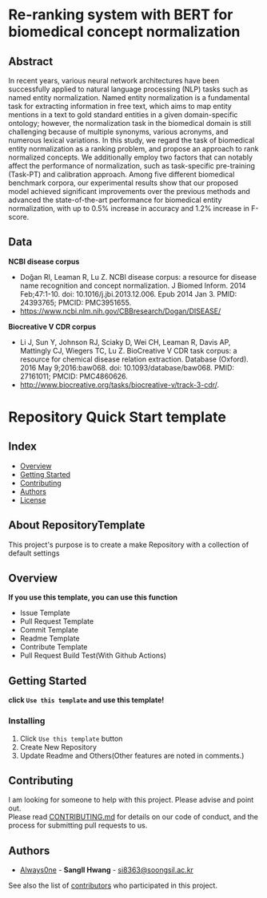 # Re-ranking system with BERT for biomedical concept normalization

## Abstract
In recent years, various neural network architectures have been successfully applied to natural language processing (NLP) tasks such as named entity normalization.
Named entity normalization is a fundamental task for extracting information in free text, which aims to map entity mentions in a text to gold standard entities in a given domain-specific ontology; however, the normalization task in the biomedical domain is still challenging 
because of multiple synonyms, various acronyms, and numerous lexical variations.
In this study, we regard the task of biomedical entity normalization as a ranking problem, and propose an approach to rank normalized concepts. We additionally employ two factors that can notably affect the performance of normalization, such as task-specific pre-training (Task-PT) and calibration approach. 
Among five different biomedical benchmark corpora, our experimental results show that our proposed model achieved significant improvements over the previous methods and advanced the state-of-the-art performance for biomedical entity normalization, with up to 0.5\% increase in accuracy and 1.2\% increase in F-score.


## Data
**NCBI disease corpus**
- Doğan RI, Leaman R, Lu Z. NCBI disease corpus: a resource for disease name recognition and concept normalization. J Biomed Inform. 2014 Feb;47:1-10. doi: 10.1016/j.jbi.2013.12.006. Epub 2014 Jan 3. PMID: 24393765; PMCID: PMC3951655.
- https://www.ncbi.nlm.nih.gov/CBBresearch/Dogan/DISEASE/

**Biocreative V CDR corpus**
- Li J, Sun Y, Johnson RJ, Sciaky D, Wei CH, Leaman R, Davis AP, Mattingly CJ, Wiegers TC, Lu Z. BioCreative V CDR task corpus: a resource for chemical disease relation extraction. Database (Oxford). 2016 May 9;2016:baw068. doi: 10.1093/database/baw068. PMID: 27161011; PMCID: PMC4860626.
- http://www.biocreative.org/tasks/biocreative-v/track-3-cdr/.








# Repository Quick Start template
## Index
  - [Overview](#overview) 
  - [Getting Started](#getting-started)
  - [Contributing](#contributing)
  - [Authors](#authors)
  - [License](#license)
<!--  Other options to write Readme
  - [Deployment](#deployment)
  - [Used or Referenced Projects](Used-or-Referenced-Projects)
-->
## About RepositoryTemplate
<!--Wirte one paragraph of project description -->  
This project's purpose is to create a make Repository with a collection of default settings  

## Overview
<!-- Write Overview about this project -->
**If you use this template, you can use this function**
- Issue Template
- Pull Request Template
- Commit Template
- Readme Template
- Contribute Template
- Pull Request Build Test(With Github Actions)

## Getting Started
**click `Use this template` and use this template!**
<!--
### Depencies
 Write about need to install the software and how to install them 
-->
### Installing
<!-- A step by step series of examples that tell you how to get a development 
env running

Say what the step will be

    Give the example

And repeat

    until finished
-->
1. Click `Use this template` button 
2. Create New Repository
3. Update Readme and Others(Other features are noted in comments.)
<!--
## Deployment
 Add additional notes about how to deploy this on a live system
 -->
## Contributing
<!-- Write the way to contribute -->
I am looking for someone to help with this project. Please advise and point out.  
Please read [CONTRIBUTING.md](CONTRIBUTING.md) for details on our code
of conduct, and the process for submitting pull requests to us.

## Authors
  - [Always0ne](https://github.com/Always0ne) - **SangIl Hwang** - <si8363@soongsil.ac.kr>

See also the list of [contributors](https://github.com/always0ne/readmeTemplate/contributors)
who participated in this project.
<!--
## Used or Referenced Projects
 - [referenced Project](project link) - **LICENSE** - little-bit introduce
-->

